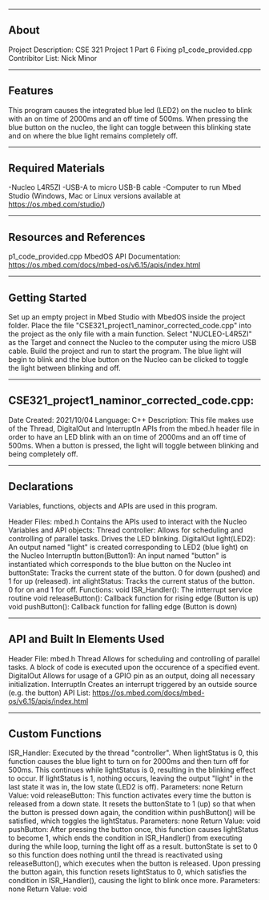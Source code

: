 -------------------
About
-------------------
Project Description:   CSE 321 Project 1 Part 6
                       Fixing p1_code_provided.cpp
Contribitor List:      Nick Minor


--------------------
Features
--------------------
This program causes the integrated blue led (LED2) on the nucleo to blink with an on time
of 2000ms and an off time of 500ms. When pressing the blue button on the nucleo, the light
can toggle between this blinking state and on where the blue light remains completely off.

--------------------
Required Materials
--------------------
-Nucleo L4R5ZI
-USB-A to micro USB-B cable
-Computer to run Mbed Studio (Windows, Mac or Linux versions available at https://os.mbed.com/studio/)

--------------------
Resources and References
--------------------
p1_code_provided.cpp
MbedOS API Documentation: 
	https://os.mbed.com/docs/mbed-os/v6.15/apis/index.html


--------------------
Getting Started
--------------------
Set up an empty project in Mbed Studio with MbedOS inside the project folder. Place the file "CSE321_project1_naminor_corrected_code.cpp" into the project as the only file with a main function. Select "NUCLEO-L4R5ZI" as the Target and connect the Nucleo to the computer using the micro USB cable. Build the project and run to start the program. The blue light will begin to blink and the blue button on the Nucleo can be clicked to toggle the light between blinking and off.

--------------------
CSE321_project1_naminor_corrected_code.cpp:
--------------------
Date Created: 2021/10/04
Language: C++
Description:
	This file makes use of the Thread, DigitalOut and InterruptIn APIs from the mbed.h
	header file in order to have an LED blink with an on time of 2000ms and an off time
	of 500ms. When a button is pressed, the light will toggle between blinking and being 
	completely off.

----------
Declarations
----------
Variables, functions, objects and APIs are used in this program.

Header Files:
	mbed.h
		Contains the APIs used to interact with the Nucleo
Variables and API objects:
	Thread controller:
		Allows for scheduling and controlling of parallel tasks. Drives the LED blinking.
	DigitalOut light(LED2):
		An output named "light" is created corresponding to LED2 (blue light) on the Nucleo
	InterruptIn button(Button1):
		An input named "button" is instantiated which corresponds to the blue button on the Nucleo
	int buttonState:
		Tracks the current state of the button. 0 for down (pushed) and 1 for up (released).
	int alightStatus:
		Tracks the current status of the button. 0 for on and 1 for off.
Functions:
	void ISR_Handler():
		The intterrupt service routine
	void releaseButton():
		Callback function for rising edge (Button is up)
	void pushButton():
		Callback function for falling edge (Button is down)

----------
API and Built In Elements Used
----------
Header File: mbed.h
	Thread
		Allows for scheduling and controlling of parallel tasks. A block of code is executed upon the occurence of a specified event.
	DigitalOut
		Allows for usage of a GPIO pin as an output, doing all necessary initialization.
	InterruptIn
		Creates an interrupt triggered by an outside source (e.g. the button)
API List: https://os.mbed.com/docs/mbed-os/v6.15/apis/index.html

----------
Custom Functions
----------

ISR_Handler:
	Executed by the thread "controller". When lightStatus is 0, this function causes the blue light to turn on for 2000ms and then turn off for 500ms. This continues while lightStatus is 0, resulting in the blinking effect to occur. If lightStatus is 1, nothing occurs, leaving the output "light" in the last state it was in, the low state (LED2 is off).
		Parameters: 	none
		Return Value:	void
releaseButton:
	This function activates every time the button is released from a down state. It resets the buttonState to 1 (up) so that when the button is pressed down again, the condition within pushButton() will be satisfied, which toggles the lightStatus.
		Parameters: 	none
		Return Value:	void
pushButton:
	After pressing the button once, this function causes lightStatus to become 1, which ends the condition in ISR_Handler() from executing during the while loop, turning the light off as a result. buttonState is set to 0 so this function does nothing until the thread is reactivated using releaseButton(), which executes when the button is released. 
	Upon pressing the button again, this function resets lightStatus to 0, which satisfies the condition in ISR_Handler(), causing the light to blink once more.
		Parameters: 	none
		Return Value:	void